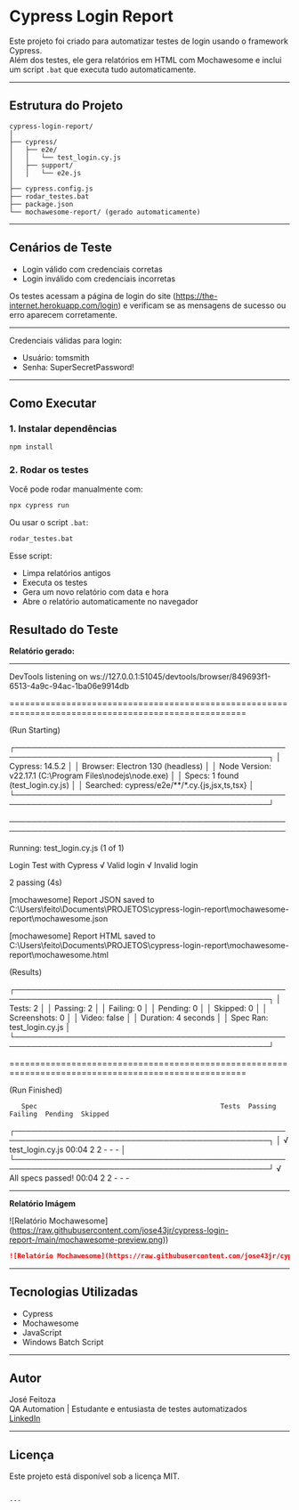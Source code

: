 # Cypress Login Report

Este projeto foi criado para automatizar testes de login usando o framework Cypress.  
Além dos testes, ele gera relatórios em HTML com Mochawesome e inclui um script `.bat` que executa tudo automaticamente.

---

## Estrutura do Projeto

```
cypress-login-report/
│
├── cypress/
│   ├── e2e/
│   │   └── test_login.cy.js
│   ├── support/
│   │   └── e2e.js
│
├── cypress.config.js
├── rodar_testes.bat
├── package.json
└── mochawesome-report/ (gerado automaticamente)
```

---

## Cenários de Teste

- Login válido com credenciais corretas
- Login inválido com credenciais incorretas

Os testes acessam a página de login do site (https://the-internet.herokuapp.com/login) e verificam se as mensagens de sucesso ou erro aparecem corretamente.

---

 Credenciais válidas para login:
- Usuário: tomsmith
- Senha: SuperSecretPassword!


---

## Como Executar

### 1. Instalar dependências

```bash
npm install
```

### 2. Rodar os testes

Você pode rodar manualmente com:

```bash
npx cypress run
```

Ou usar o script `.bat`:

```bash
rodar_testes.bat
```

Esse script:

- Limpa relatórios antigos
- Executa os testes
- Gera um novo relatório com data e hora
- Abre o relatório automaticamente no navegador



## Resultado do Teste

**Relatório gerado:**  

----------------------------------------------------------------------------------------------------------------------------------

DevTools listening on ws://127.0.0.1:51045/devtools/browser/849693f1-6513-4a9c-94ac-1ba06e9914db

====================================================================================================

  (Run Starting)

  ┌────────────────────────────────────────────────────────────────────────────────────────────────┐
  │ Cypress:        14.5.2                                                                         │
  │ Browser:        Electron 130 (headless)                                                        │
  │ Node Version:   v22.17.1 (C:\Program Files\nodejs\node.exe)                                    │
  │ Specs:          1 found (test_login.cy.js)                                                     │
  │ Searched:       cypress/e2e/**/*.cy.{js,jsx,ts,tsx}                                            │
  └────────────────────────────────────────────────────────────────────────────────────────────────┘


────────────────────────────────────────────────────────────────────────────────────────────────────

  Running:  test_login.cy.js                                                                (1 of 1)


  Login Test with Cypress
    √ Valid login
    √ Invalid login


  2 passing (4s)

[mochawesome] Report JSON saved to C:\Users\feito\Documents\PROJETOS\cypress-login-report\mochawesome-report\mochawesome.json

[mochawesome] Report HTML saved to C:\Users\feito\Documents\PROJETOS\cypress-login-report\mochawesome-report\mochawesome.html


  (Results)

  ┌────────────────────────────────────────────────────────────────────────────────────────────────┐
  │ Tests:        2                                                                                │
  │ Passing:      2                                                                                │
  │ Failing:      0                                                                                │
  │ Pending:      0                                                                                │
  │ Skipped:      0                                                                                │
  │ Screenshots:  0                                                                                │
  │ Video:        false                                                                            │
  │ Duration:     4 seconds                                                                        │
  │ Spec Ran:     test_login.cy.js                                                                 │
  └────────────────────────────────────────────────────────────────────────────────────────────────┘


====================================================================================================

  (Run Finished)


       Spec                                              Tests  Passing  Failing  Pending  Skipped
  ┌────────────────────────────────────────────────────────────────────────────────────────────────┐
  │ √  test_login.cy.js                         00:04        2        2        -        -        - │
  └────────────────────────────────────────────────────────────────────────────────────────────────┘
    √  All specs passed!                        00:04        2        2        -        -        -


------------------------------------------------------------------------------------------------------------------
**Relatório Imágem**

![Relatório Mochawesome] (https://raw.githubusercontent.com/jose43jr/cypress-login-report-/main/mochawesome-preview.png))

```md
![Relatório Mochawesome](https://raw.githubusercontent.com/jose43jr/cypress-login-report/main/mochawesome-preview.png)
```

---

## Tecnologias Utilizadas

- Cypress
- Mochawesome
- JavaScript
- Windows Batch Script

---

## Autor

José Feitoza  
QA Automation | Estudante e entusiasta de testes automatizados  
[LinkedIn](www.linkedin.com/in/josé-feitosa-jr-3997a12bb)

---

## Licença

Este projeto está disponível sob a licença MIT.
```

---

